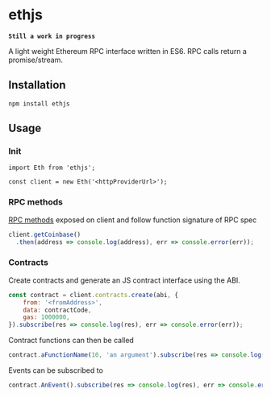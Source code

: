 # ethjs 

**`Still a work in progress`**

A light weight Ethereum RPC interface written in ES6. RPC calls return a promise/stream.

## Installation

`npm install ethjs`

## Usage
### Init
```
import Eth from 'ethjs';

const client = new Eth('<httpProviderUrl>');
```
### RPC methods
[RPC methods](https://github.com/ethereum/wiki/wiki/JSON-RPC) exposed on client and follow function signature of RPC spec
```js
client.getCoinbase()
  .then(address => console.log(address), err => console.error(err));
```

### Contracts
Create contracts and generate an JS contract interface using the ABI.
```js
const contract = client.contracts.create(abi, {
    from: '<fromAddress>',
    data: contractCode,
    gas: 1000000,
}).subscribe(res => console.log(res), err => console.error(err));
```
Contract functions can then be called
```js
contract.aFunctionName(10, 'an argument').subscribe(res => console.log(res), err => console.error(err));
```
Events can be subscribed to
```js
contract.AnEvent().subscribe(res => console.log(res), err => console.error(err));
```

